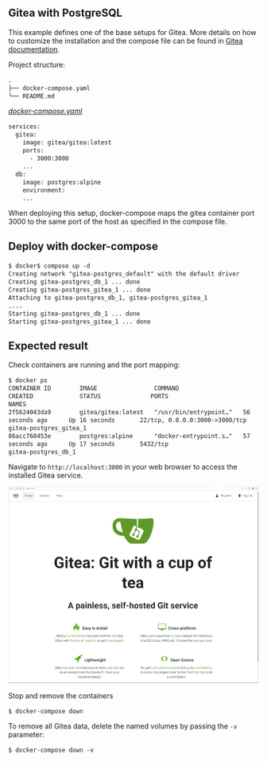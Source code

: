 ## Gitea with PostgreSQL
This example defines one of the base setups for Gitea. More details on how to customize the installation and the compose file can be found in [Gitea documentation](https://docs.gitea.io/en-us/install-with-docker/).


Project structure:
```
.
├── docker-compose.yaml
└── README.md
```

[_docker-compose.yaml_](docker-compose.yaml)
```
services:
  gitea:
    image: gitea/gitea:latest
    ports:
      - 3000:3000
    ...
  db:
    image: postgres:alpine
    environment:
    ...
```

When deploying this setup, docker-compose maps the gitea container port 3000 to
the same port of the host as specified in the compose file.

## Deploy with docker-compose

```
$ docker$ compose up -d
Creating network "gitea-postgres_default" with the default driver
Creating gitea-postgres_db_1 ... done
Creating gitea-postgres_gitea_1 ... done
Attaching to gitea-postgres_db_1, gitea-postgres_gitea_1
....
Starting gitea-postgres_db_1 ... done
Starting gitea-postgres_gitea_1 ... done
```


## Expected result

Check containers are running and the port mapping:
```
$ docker ps
CONTAINER ID        IMAGE                COMMAND                  CREATED             STATUS              PORTS                          NAMES
2f5624043da9        gitea/gitea:latest   "/usr/bin/entrypoint…"   56 seconds ago      Up 16 seconds       22/tcp, 0.0.0.0:3000->3000/tcp gitea-postgres_gitea_1
86acc768453e        postgres:alpine      "docker-entrypoint.s…"   57 seconds ago      Up 17 seconds       5432/tcp                       gitea-postgres_db_1
```

Navigate to `http://localhost:3000` in your web browser to access the installed
Gitea service.

![page](output.jpg)

Stop and remove the containers

```
$ docker-compose down
```

To remove all Gitea data, delete the named volumes by passing the `-v` parameter:
```
$ docker-compose down -v
```
